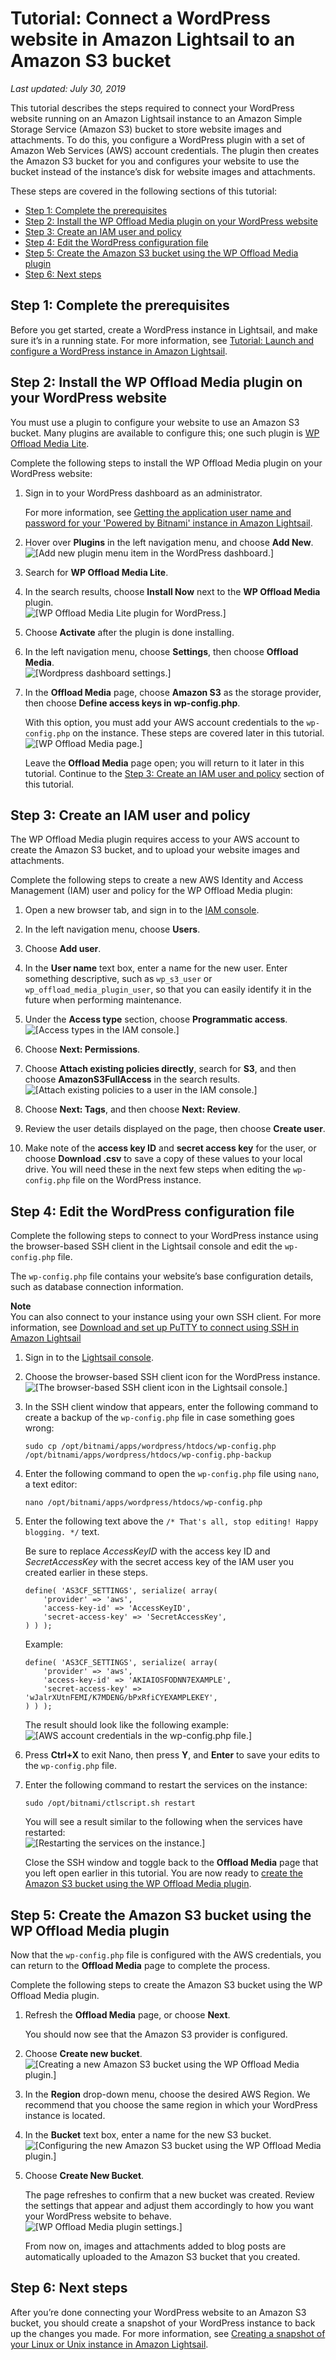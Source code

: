 # Tutorial: Connect a WordPress website in Amazon Lightsail to an Amazon S3 bucket<a name="amazon-lightsail-connecting-wordpress-to-amazon-s3"></a>

 *Last updated: July 30, 2019* 

This tutorial describes the steps required to connect your WordPress website running on an Amazon Lightsail instance to an Amazon Simple Storage Service \(Amazon S3\) bucket to store website images and attachments\. To do this, you configure a WordPress plugin with a set of Amazon Web Services \(AWS\) account credentials\. The plugin then creates the Amazon S3 bucket for you and configures your website to use the bucket instead of the instance’s disk for website images and attachments\.

These steps are covered in the following sections of this tutorial:
+ [Step 1: Complete the prerequisites](#connect-wordpress-to-s3-prerequisites)
+ [Step 2: Install the WP Offload Media plugin on your WordPress website](#install-wp-offload-media-on-wordpress)
+ [Step 3: Create an IAM user and policy](#create-iam-user-and-policy-for-wordpress)
+ [Step 4: Edit the WordPress configuration file](#edit-the-wp-config-file-for-s3-bucket)
+ [Step 5: Create the Amazon S3 bucket using the WP Offload Media plugin](#create-the-amazon-s3-bucket)
+ [Step 6: Next steps](#connect-wordpress-to-s3-prerequisites-next-steps)

## Step 1: Complete the prerequisites<a name="connect-wordpress-to-s3-prerequisites"></a>

Before you get started, create a WordPress instance in Lightsail, and make sure it’s in a running state\. For more information, see [Tutorial: Launch and configure a WordPress instance in Amazon Lightsail](amazon-lightsail-tutorial-launching-and-configuring-wordpress.md)\.

## Step 2: Install the WP Offload Media plugin on your WordPress website<a name="install-wp-offload-media-on-wordpress"></a>

You must use a plugin to configure your website to use an Amazon S3 bucket\. Many plugins are available to configure this; one such plugin is [WP Offload Media Lite](https://wordpress.org/plugins/amazon-s3-and-cloudfront/)\.

Complete the following steps to install the WP Offload Media plugin on your WordPress website:

1. Sign in to your WordPress dashboard as an administrator\.

   For more information, see [Getting the application user name and password for your 'Powered by Bitnami' instance in Amazon Lightsail](log-in-to-your-bitnami-application-running-on-amazon-lightsail.md)\.

1. Hover over **Plugins** in the left navigation menu, and choose **Add New**\.  
![\[Add new plugin menu item in the WordPress dashboard.\]](https://d9yljz1nd5001.cloudfront.net/en_us/cfefe1b500656f5beb2491eaf820d8f4/images/amazon-lightsail-wordpress-add-new-plugin-menu.png)

1. Search for **WP Offload Media Lite**\.

1. In the search results, choose **Install Now** next to the **WP Offload Media** plugin\.  
![\[WP Offload Media Lite plugin for WordPress.\]](https://d9yljz1nd5001.cloudfront.net/en_us/cfefe1b500656f5beb2491eaf820d8f4/images/amazon-lightsail-wp-offload-media-plugin.png)

1. Choose **Activate** after the plugin is done installing\.

1. In the left navigation menu, choose **Settings**, then choose **Offload Media**\.  
![\[Wordpress dashboard settings.\]](https://d9yljz1nd5001.cloudfront.net/en_us/cfefe1b500656f5beb2491eaf820d8f4/images/amazon-lightsail-offload-media-menu.png)

1. In the **Offload Media** page, choose **Amazon S3** as the storage provider, then choose **Define access keys in wp\-config\.php**\.

   With this option, you must add your AWS account credentials to the `wp-config.php` on the instance\. These steps are covered later in this tutorial\.  
![\[WP Offload Media page.\]](https://d9yljz1nd5001.cloudfront.net/en_us/cfefe1b500656f5beb2491eaf820d8f4/images/amazon-lightsail-offload-media-configuration.png)

   Leave the **Offload Media** page open; you will return to it later in this tutorial\. Continue to the [Step 3: Create an IAM user and policy](#create-iam-user-and-policy-for-wordpress) section of this tutorial\.

## Step 3: Create an IAM user and policy<a name="create-iam-user-and-policy-for-wordpress"></a>

The WP Offload Media plugin requires access to your AWS account to create the Amazon S3 bucket, and to upload your website images and attachments\.

Complete the following steps to create a new AWS Identity and Access Management \(IAM\) user and policy for the WP Offload Media plugin:

1. Open a new browser tab, and sign in to the [IAM console](https://console.aws.amazon.com/iam/)\.

1. In the left navigation menu, choose **Users**\.

1. Choose **Add user**\.

1. In the **User name** text box, enter a name for the new user\. Enter something descriptive, such as `wp_s3_user` or `wp_offload_media_plugin_user`, so that you can easily identify it in the future when performing maintenance\.

1. Under the **Access type** section, choose **Programmatic access**\.  
![\[Access types in the IAM console.\]](https://d9yljz1nd5001.cloudfront.net/en_us/cfefe1b500656f5beb2491eaf820d8f4/images/amazon-lightsail-iam-user-programmatic-access.png)

1. Choose **Next: Permissions**\.

1. Choose **Attach existing policies directly**, search for **S3**, and then choose **AmazonS3FullAccess** in the search results\.  
![\[Attach existing policies to a user in the IAM console.\]](https://d9yljz1nd5001.cloudfront.net/en_us/cfefe1b500656f5beb2491eaf820d8f4/images/amazon-lightsail-iam-user-attach-existing-policies.png)

1. Choose **Next: Tags**, and then choose **Next: Review**\.

1. Review the user details displayed on the page, then choose **Create user**\.

1. Make note of the **access key ID** and **secret access key** for the user, or choose **Download \.csv** to save a copy of these values to your local drive\. You will need these in the next few steps when editing the `wp-config.php` file on the WordPress instance\.

## Step 4: Edit the WordPress configuration file<a name="edit-the-wp-config-file-for-s3-bucket"></a>

Complete the following steps to connect to your WordPress instance using the browser\-based SSH client in the Lightsail console and edit the `wp-config.php` file\.

The `wp-config.php` file contains your website’s base configuration details, such as database connection information\.

**Note**  
You can also connect to your instance using your own SSH client\. For more information, see [Download and set up PuTTY to connect using SSH in Amazon Lightsail](lightsail-how-to-set-up-putty-to-connect-using-ssh.md)

1. Sign in to the [Lightsail console](https://lightsail.aws.amazon.com/)\.

1. Choose the browser\-based SSH client icon for the WordPress instance\.  
![\[The browser-based SSH client icon in the Lightsail console.\]](https://d9yljz1nd5001.cloudfront.net/en_us/cfefe1b500656f5beb2491eaf820d8f4/images/amazon-lightsail-wordpress-browser-based-ssh-client.png)

1. In the SSH client window that appears, enter the following command to create a backup of the `wp-config.php` file in case something goes wrong:

   ```
   sudo cp /opt/bitnami/apps/wordpress/htdocs/wp-config.php /opt/bitnami/apps/wordpress/htdocs/wp-config.php-backup
   ```

1. Enter the following command to open the `wp-config.php` file using `nano`, a text editor:

   ```
   nano /opt/bitnami/apps/wordpress/htdocs/wp-config.php
   ```

1. Enter the following text above the `/* That's all, stop editing! Happy blogging. */` text\.

   Be sure to replace *AccessKeyID* with the access key ID and *SecretAccessKey* with the secret access key of the IAM user you created earlier in these steps\.

   ```
   define( 'AS3CF_SETTINGS', serialize( array(
       'provider' => 'aws',
       'access-key-id' => 'AccessKeyID',
       'secret-access-key' => 'SecretAccessKey',
   ) ) );
   ```

   Example:

   ```
   define( 'AS3CF_SETTINGS', serialize( array(
       'provider' => 'aws',
       'access-key-id' => 'AKIAIOSFODNN7EXAMPLE',
       'secret-access-key' => 'wJalrXUtnFEMI/K7MDENG/bPxRfiCYEXAMPLEKEY',
   ) ) );
   ```

   The result should look like the following example:  
![\[AWS account credentials in the wp-config.php file.\]](https://d9yljz1nd5001.cloudfront.net/en_us/cfefe1b500656f5beb2491eaf820d8f4/images/amazon-lightsail-ssh-wp-config-s3-bucket.png)

1. Press **Ctrl\+X** to exit Nano, then press **Y**, and **Enter** to save your edits to the `wp-config.php` file\.

1. Enter the following command to restart the services on the instance:

   ```
   sudo /opt/bitnami/ctlscript.sh restart
   ```

   You will see a result similar to the following when the services have restarted:  
![\[Restarting the services on the instance.\]](https://d9yljz1nd5001.cloudfront.net/en_us/cfefe1b500656f5beb2491eaf820d8f4/images/amazon-lightsail-ssh-restart-services-bitnami.png)

   Close the SSH window and toggle back to the **Offload Media** page that you left open earlier in this tutorial\. You are now ready to [create the Amazon S3 bucket using the WP Offload Media plugin](#create-the-amazon-s3-bucket)\.

## Step 5: Create the Amazon S3 bucket using the WP Offload Media plugin<a name="create-the-amazon-s3-bucket"></a>

Now that the `wp-config.php` file is configured with the AWS credentials, you can return to the **Offload Media** page to complete the process\.

Complete the following steps to create the Amazon S3 bucket using the WP Offload Media plugin\.

1. Refresh the **Offload Media** page, or choose **Next**\.

   You should now see that the Amazon S3 provider is configured\.

1. Choose **Create new bucket**\.  
![\[Creating a new Amazon S3 bucket using the WP Offload Media plugin.\]](https://d9yljz1nd5001.cloudfront.net/en_us/cfefe1b500656f5beb2491eaf820d8f4/images/amazon-lightsail-offload-media-create-new-bucket.png)

1. In the **Region** drop\-down menu, choose the desired AWS Region\. We recommend that you choose the same region in which your WordPress instance is located\.

1. In the **Bucket** text box, enter a name for the new S3 bucket\.  
![\[Configuring the new Amazon S3 bucket using the WP Offload Media plugin.\]](https://d9yljz1nd5001.cloudfront.net/en_us/cfefe1b500656f5beb2491eaf820d8f4/images/amazon-lightsail-offload-media-bucket-configuration.png)

1. Choose **Create New Bucket**\.

   The page refreshes to confirm that a new bucket was created\. Review the settings that appear and adjust them accordingly to how you want your WordPress website to behave\.  
![\[WP Offload Media plugin settings.\]](https://d9yljz1nd5001.cloudfront.net/en_us/cfefe1b500656f5beb2491eaf820d8f4/images/amazon-lightsail-offload-media-settings-saved.png)

   From now on, images and attachments added to blog posts are automatically uploaded to the Amazon S3 bucket that you created\.

## Step 6: Next steps<a name="connect-wordpress-to-s3-prerequisites-next-steps"></a>

After you’re done connecting your WordPress website to an Amazon S3 bucket, you should create a snapshot of your WordPress instance to back up the changes you made\. For more information, see [Creating a snapshot of your Linux or Unix instance in Amazon Lightsail](lightsail-how-to-create-a-snapshot-of-your-instance.md)\.